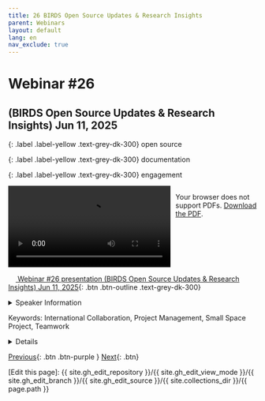 ```yaml
---
title: 26 BIRDS Open Source Updates & Research Insights
parent: Webinars
layout: default
lang: en
nav_exclude: true
---
```


# Webinar #26
## (BIRDS Open Source Updates & Research Insights) Jun 11, 2025

{: .label .label-yellow .text-grey-dk-300}
open source

{: .label .label-yellow .text-grey-dk-300}
documentation

{: .label .label-yellow .text-grey-dk-300}
engagement

<div style="display: flex; gap: 10px; align-items: flex-start;">
  <!-- Video Section -->
  <div style="flex: 2; max-width: 66%;">
    <video controls width="100%" height="auto">
      <source src="https://birds-project.com/open-source/video/birds_bus_opensource_webinar_26.mp4" type="video/mp4">
      Your browser does not support the video tag.
    </video>
  </div>

  <!-- Chat Section -->
  <div style="flex: 1; max-width: 33%;">
    <object 
      data="https://birds-project.com/open-source/pdf/BIRDS_BUS_Opensource_26_chat.pdf" 
      width="100%" 
      height="275px">
      <p>Your browser does not support PDFs. <a href="https://birds-project.com/open-source/pdf/BIRDS_BUS_Opensource_26_chat.pdf">Download the PDF</a>.</p>
    </object>
  </div>
</div>

<!-- Download Presentation  -->
[<img src="https://raw.githubusercontent.com/FortAwesome/Font-Awesome/6.x/svgs/regular/circle-down.svg" width="15" height="15"> Webinar #26 presentation (BIRDS Open Source Updates & Research Insights) Jun 11, 2025](https://birds-project.com/open-source/pdf/birds_bus_opensource_webinar_26.pdf){: .btn .btn-outline .text-grey-dk-300}

<details markdown="block">
<summary>Speaker Information</summary>
Husseinat Etti-Balogun is currently pursuing a Master’s in Space Systems Engineering at
Kyushu Institute of Technology, where she is working on the topic “The Impact of Visual and
Interactive Documentation on CubeSat Flight Software Reuse.” Husseinat has
demonstrated a strong commitment to space technology development for close to four years,
contributing to multiple projects in varying capacities.
She currently serves as the On-Board Computer (OBC) Lead for the BIRDS-RPM project and
is an active member of the OBC team within the Leopard satellite project at Kyutech. She also
volunteers as a Community Coordinator for the LibreCube and UNISEC-Nigeria
organizations, supporting collaboration and knowledge-sharing in the open-source space
community, as well as SGAC in the capacity of an Executive Secretary.
Beyond her technical contributions, Husseinat is passionate about sharing her knowledge
and experiences with the community. She believes in the power of open-source collaboration
to propel the space industry forward and is thrilled to present at the upcoming BIRDS Bus
Open Source Webinar.
</details>

Keywords: International Collaboration, Project Management, Small Space Project, Teamwork

<details markdown="block">
<summary>Details</summary>
This presentation will provide an update on recent improvements to the BIRDS Open
Source community pages and documentation website, highlighting new features and
navigation aids designed to support users and contributors. A live demonstration will
showcase how users can now more easily find information, contribute, and engage
with the project’s resources.
The presentation will also contextualize these updates within ongoing research on the
impact of visual and interactive documentation on CubeSat flight software reuse—a
key consideration for educational satellite projects and emerging spacefaring nations.
Attendees will learn how the integration of user-friendly, interactive documentation
can enhance collaboration and lower the barrier to entry for new teams.
The talk will conclude with an open invitation for feedback, aiming to incorporate
community perspectives into the continuous improvement of the BIRDS Open Source
project.
</details>

[Previous]({{site.url}}//resources/webinars/webinar-24){: .btn .btn-purple }
[Next]({{site.url}}/resources/webinars/webinar-26){: .btn}

[Edit this page]:  {{ site.gh_edit_repository }}/{{ site.gh_edit_view_mode }}/{{ site.gh_edit_branch }}/{{ site.gh_edit_source }}/{{ site.collections_dir }}/{{ page.path }}
